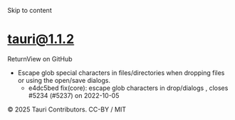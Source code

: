 Skip to content
# tauri@1.1.2
ReturnView on GitHub
  * Escape glob special characters in files/directories when dropping files or using the open/save dialogs. 
    * e4dc5bed fix(core): escape glob characters in drop/dialogs , closes #5234 (#5237) on 2022-10-05


© 2025 Tauri Contributors. CC-BY / MIT
